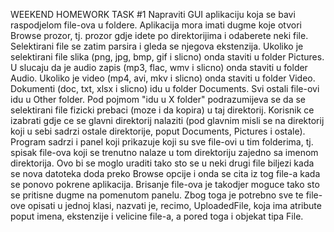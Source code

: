 WEEKEND HOMEWORK
TASK #1
Napraviti GUI aplikaciju koja se bavi raspodjelom file-ova u foldere. Aplikacija mora imati dugme koje
otvori Browse prozor, tj. prozor gdje idete po direktorijima i odaberete neki file. Selektirani file se
zatim parsira i gleda se njegova ekstenzija.
Ukoliko je selektirani file slika (png, jpg, bmp, gif i slicno) onda staviti u folder Pictures. U slucaju
da je audio zapis (mp3, flac, wmv i slicno) onda staviti u folder Audio. Ukoliko je video (mp4, avi, mkv
i slicno) onda staviti u folder Video. Dokumenti (doc, txt, xlsx i slicno) idu u folder Documents. Svi
ostali file-ovi idu u Other folder.
Pod pojmom "idu u X folder" podrazumijeva se da se selektirani file fizicki prebaci (moze i da kopira) u
taj direktorij. Korisnik ce izabrati gdje ce se glavni direktorij nalaziti (pod glavnim misli se na
direktorij koji u sebi sadrzi ostale direktorije, poput Documents, Pictures i ostale).
Program sadrzi i panel koji prikazuje koji su sve file-ovi u tim folderima, tj. spisak file-ova koji se
trenutno nalaze u tom direktoriju zajedno sa imenom direktorija. Ovo bi se moglo uraditi tako sto se
u neki drugi file biljezi kada se nova datoteka doda preko Browse opcije i onda se cita iz tog file-a kada
se ponovo pokrene aplikacija.
Brisanje file-ova je takodjer moguce tako sto se pritisne dugme na pomenutom panelu. Zbog toga je
potrebno sve te file-ove opisati u jednoj klasi, nazvati je, recimo, UploadedFile, koja ima atribute
poput imena, ekstenzije i velicine file-a, a pored toga i objekat tipa File.
